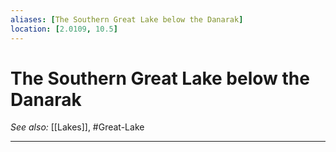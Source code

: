 ```yaml
---
aliases: [The Southern Great Lake below the Danarak]
location: [2.0109, 10.5]
---
```

# The Southern Great Lake below the Danarak
*See also:* [[Lakes]], #Great-Lake 
___
